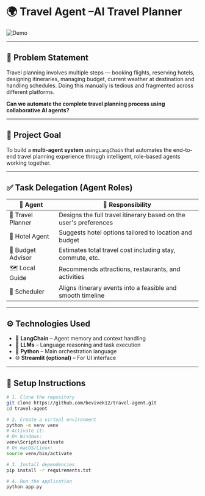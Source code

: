 # 🌍 Travel Agent –AI Travel Planner

![Demo](demo.gif)

---

## 🧠 Problem Statement

Travel planning involves multiple steps — booking flights, reserving hotels, designing itineraries, managing budget, current weather at destination and handling schedules. Doing this manually is tedious and fragmented across different platforms.

**Can we automate the complete travel planning process using collaborative AI agents?**

---

## 🎯 Project Goal

To build a **multi-agent system** using`LangChain` that automates the end-to-end travel planning experience through intelligent, role-based agents working together.

---

## ✅ Task Delegation (Agent Roles)

| 👤 **Agent**       | 🎯 **Responsibility**                                              |
|--------------------|--------------------------------------------------------------------|
| 🛫 Travel Planner  | Designs the full travel itinerary based on the user's preferences |
| 🏨 Hotel Agent     | Suggests hotel options tailored to location and budget            |
| 💸 Budget Advisor  | Estimates total travel cost including stay, commute, etc.         |
| 🗺️ Local Guide     | Recommends attractions, restaurants, and activities               |
| 📅 Scheduler       | Aligns itinerary events into a feasible and smooth timeline       |

---

## ⚙️ Technologies Used

- 🧠 **LangChain** – Agent memory and context handling   
- 🔗 **LLMs** – Language reasoning and task execution  
- 🐍 **Python** – Main orchestration language  
- 🌐 **Streamlit (optional)** – For UI interface  

---

## 🚀 Setup Instructions

```bash
# 1. Clone the repository
git clone https://github.com/bevivek12/travel-agent.git
cd travel-agent

# 2. Create a virtual environment
python -m venv venv
# Activate it:
# On Windows:
venv\Scripts\activate
# On macOS/Linux:
source venv/bin/activate

# 3. Install dependencies
pip install -r requirements.txt

# 4. Run the application
python app.py
